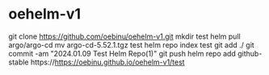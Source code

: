 # oehelm-v1

git clone https://github.com/oebinu/oehelm-v1.git
mkdir test
helm pull argo/argo-cd
mv argo-cd-5.52.1.tgz test
helm repo index test
git add ./
git commit -am "2024.01.09 Test Helm Repo(1)"
git push
helm repo add github-stable https://https://oebinu.github.io/oehelm-v1/test
